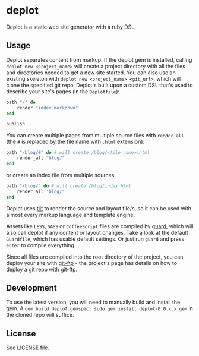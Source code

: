 deplot
======

Deplot is a static web site generator with a ruby DSL.

Usage
-----

Deplot separates content from markup. If the deplot gem is installed, calling `deplot new <project_name>` will create a project directory with all the files and directories needed to get a new site started. You can also use an existing skeleton with `deplot new <project_name> <git_url>`, which will clone the specified git repo. Deplot's built upon a custom DSL that's used to describe your site's pages (in the `Deplotfile`):

```ruby
path "/" do
	render "index.markdown"
end

publish
```

You can create multiple pages from multiple source files with `render_all` (the `#` is replaced by the file name with `.html` extension):

```ruby
path "/blog/#" do # will create /blog/<file_name>.html
	render_all "blog/"
end
```

or create an index file from multiple sources:

```ruby
path "/blog/" do # will create /blog/index.html
	render_all "blog/"
end
```

Deplot uses [tilt][tilt] to render the source and layout file/s, so it can be used with almost every markup language and template engine.

Assets like `LESS`, `SASS` or `CoffeeScript` files are compiled by [guard][guard], which will also call deplot if any content or layout changes. Take a look at the default `Guardfile`, which has usable default settings. Or just run `guard` and press `enter` to compile everything.

Since all files are compiled into the root directory of the project, you can deploy your site with [git-ftp][git-ftp] - the project's page has details on how to deploy a git repo with git-ftp.

Development
-----------

To use the latest version, you will need to manually build and install the gem. A `gem build deplot.gemspec; sudo gem install deplot-0.0.x.x.gem` in the cloned repo will suffice.

License
-------

See LICENSE file.

[tilt]: https://github.com/rtomayko/tilt
[guard]: https://github.com/guard/guard
[git-ftp]: https://github.com/resmo/git-ftp